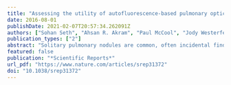 ```yaml
---
title: "Assessing the utility of autofluorescence-based pulmonary optical endomicroscopy to predict the malignant potential of solitary pulmonary nodules in humans"
date: 2016-08-01
publishDate: 2021-02-07T20:57:34.262091Z
authors: ["Sohan Seth", "Ahsan R. Akram", "Paul McCool", "Jody Westerfeld", "David Wilson", "Stephen McLaughlin", "Kevin Dhaliwal", "Christopher K. I. Williams"]
publication_types: ["2"]
abstract: "Solitary pulmonary nodules are common, often incidental findings on chest CT scans. The investigation of pulmonary nodules is time-consuming and often leads to protracted follow-up with ongoing radiological surveillance, however, clinical calculators that assess the risk of the nodule being malignant exist to help in the stratification of patients. Furthermore recent advances in interventional pulmonology include the ability to both navigate to nodules and also to perform autofluorescence endomicroscopy. In this study we assessed the efficacy of incorporating additional information from label-free fibre-based optical endomicrosopy of the nodule on assessing risk of malignancy. Using image analysis and machine learning approaches, we find that this information does not yield any gain in predictive performance in a cohort of patients. Further advances with pulmonary endomicroscopy will require the addition of molecular tracers to improve information from this procedure."
featured: false
publication: "*Scientific Reports*"
url_pdf: "https://www.nature.com/articles/srep31372"
doi: "10.1038/srep31372"
---
```


